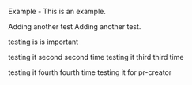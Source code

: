Example - This is an example.

Adding another test
Adding another test.


testing is is important

testing it second second time
testing it third third time

testing it fourth fourth time
testing it for pr-creator